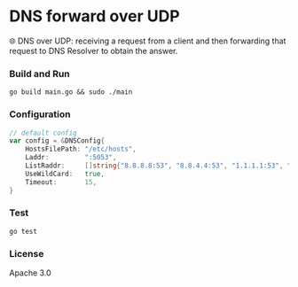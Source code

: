# DNS forward over UDP

🌐 DNS over UDP: receiving a request from a client and then forwarding that
request to DNS Resolver to obtain the answer.

### Build and Run

```shell
go build main.go && sudo ./main
```

### Configuration

```go
// default config
var config = &DNSConfig{
	HostsFilePath: "/etc/hosts",
	Laddr:         ":5053",
	ListRaddr:     []string{"8.8.8.8:53", "8.8.4.4:53", "1.1.1.1:53", "9.9.9.9:53"},
	UseWildCard:   true,
	Timeout:       15,
}
```

### Test
```shell
go test
```

### License
Apache 3.0
